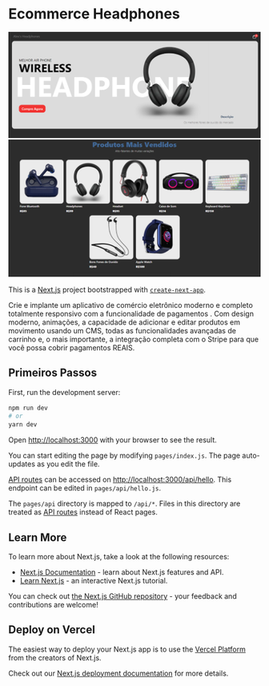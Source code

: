 <h1>Ecommerce Headphones</h1>

<img src="https://raw.githubusercontent.com/Alexxmfs/Ecommerce-Headphones/image_demostra%C3%A7%C3%A3o/tela_inicial.PNG" />

<img src="https://raw.githubusercontent.com/Alexxmfs/Ecommerce-Headphones/image_demostra%C3%A7%C3%A3o/img_products.PNG" />

This is a [Next.js](https://nextjs.org/) project bootstrapped with [`create-next-app`](https://github.com/vercel/next.js/tree/canary/packages/create-next-app).

Crie e implante um aplicativo de comércio eletrônico moderno e completo totalmente responsivo com a funcionalidade de pagamentos . Com design moderno, animações, a capacidade de adicionar e editar produtos em movimento usando um CMS, todas as funcionalidades avançadas de carrinho e, o mais importante, a integração completa com o Stripe para que você possa cobrir pagamentos REAIS.

## Primeiros Passos

First, run the development server:

```bash
npm run dev
# or
yarn dev
```

Open [http://localhost:3000](http://localhost:3000) with your browser to see the result.

You can start editing the page by modifying `pages/index.js`. The page auto-updates as you edit the file.

[API routes](https://nextjs.org/docs/api-routes/introduction) can be accessed on [http://localhost:3000/api/hello](http://localhost:3000/api/hello). This endpoint can be edited in `pages/api/hello.js`.

The `pages/api` directory is mapped to `/api/*`. Files in this directory are treated as [API routes](https://nextjs.org/docs/api-routes/introduction) instead of React pages.

## Learn More

To learn more about Next.js, take a look at the following resources:

- [Next.js Documentation](https://nextjs.org/docs) - learn about Next.js features and API.
- [Learn Next.js](https://nextjs.org/learn) - an interactive Next.js tutorial.

You can check out [the Next.js GitHub repository](https://github.com/vercel/next.js/) - your feedback and contributions are welcome!

## Deploy on Vercel

The easiest way to deploy your Next.js app is to use the [Vercel Platform](https://vercel.com/new?utm_medium=default-template&filter=next.js&utm_source=create-next-app&utm_campaign=create-next-app-readme) from the creators of Next.js.

Check out our [Next.js deployment documentation](https://nextjs.org/docs/deployment) for more details.

